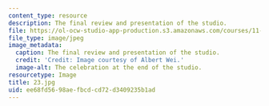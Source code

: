 ```yaml
---
content_type: resource
description: The final review and presentation of the studio.
file: https://ol-ocw-studio-app-production.s3.amazonaws.com/courses/11-307-beijing-urban-design-studio-summer-2006/ee68fd5698aefbcdcd72d3409235b1ad_23.jpg
file_type: image/jpeg
image_metadata:
  caption: The final review and presentation of the studio.
  credit: 'Credit: Image courtesy of Albert Wei.'
  image-alt: The celebration at the end of the studio.
resourcetype: Image
title: 23.jpg
uid: ee68fd56-98ae-fbcd-cd72-d3409235b1ad
---
```

